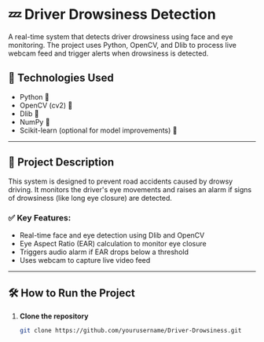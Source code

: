 # 💤 Driver Drowsiness Detection

A real-time system that detects driver drowsiness using face and eye monitoring. The project uses Python, OpenCV, and Dlib to process live webcam feed and trigger alerts when drowsiness is detected.

## 📌 Technologies Used

- Python 🐍  
- OpenCV (cv2) 🎥  
- Dlib 💠  
- NumPy 🔢  
- Scikit-learn (optional for model improvements) 🤖

---

## 📂 Project Description

This system is designed to prevent road accidents caused by drowsy driving. It monitors the driver's eye movements and raises an alarm if signs of drowsiness (like long eye closure) are detected.

### ✅ Key Features:

- Real-time face and eye detection using Dlib and OpenCV  
- Eye Aspect Ratio (EAR) calculation to monitor eye closure  
- Triggers audio alarm if EAR drops below a threshold  
- Uses webcam to capture live video feed

---

## 🛠️ How to Run the Project

1. **Clone the repository**
   ```bash
   git clone https://github.com/yourusername/Driver-Drowsiness.git

